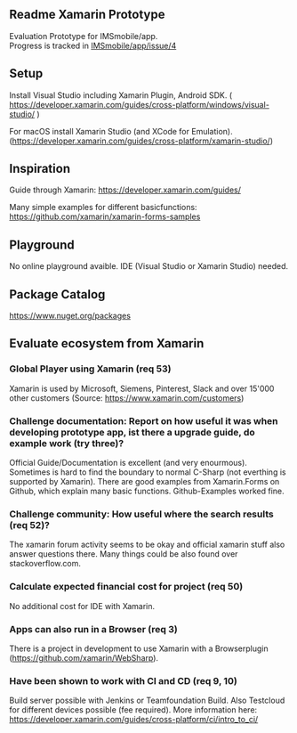 ## Readme Xamarin Prototype
Evaluation Prototype for IMSmobile/app.  
Progress is tracked in [IMSmobile/app/issue/4](https://github.com/IMSmobile/app/issues/4)

## Setup
Install Visual Studio including Xamarin Plugin, Android SDK. ( https://developer.xamarin.com/guides/cross-platform/windows/visual-studio/ )

For macOS install Xamarin Studio (and XCode for Emulation). (https://developer.xamarin.com/guides/cross-platform/xamarin-studio/)

## Inspiration
Guide through Xamarin: https://developer.xamarin.com/guides/ 

Many simple examples for different basicfunctions: https://github.com/xamarin/xamarin-forms-samples

## Playground
No online playground avaible. IDE (Visual Studio or Xamarin Studio) needed.

## Package Catalog
https://www.nuget.org/packages

## Evaluate ecosystem from Xamarin

### Global Player using Xamarin (req 53)
Xamarin is used by Microsoft, Siemens, Pinterest, Slack and over 15'000 other customers (Source: https://www.xamarin.com/customers)
### Challenge documentation: Report on how useful it was when developing prototype app, ist there a upgrade guide, do example work (try three)?
Official Guide/Documentation is excellent (and very enourmous). Sometimes is hard to find the boundary to normal C-Sharp (not everthing is supported by Xamarin). There are good examples from Xamarin.Forms on Github, which explain many basic functions. Github-Examples worked fine.
### Challenge community: How useful where the search results (req 52)?
The xamarin forum activity seems to be okay and official xamarin stuff also answer questions there. Many things could be also found over stackoverflow.com.
### Calculate expected financial cost for project (req 50)
No additional cost for IDE with Xamarin. 
### Apps can also run in a Browser (req 3)
There is a project in development to use Xamarin with a Browserplugin (https://github.com/xamarin/WebSharp).
### Have been shown to work with CI and CD (req 9, 10)
Build server possible with Jenkins or Teamfoundation Build. Also Testcloud for different devices possible (fee required). More information here: https://developer.xamarin.com/guides/cross-platform/ci/intro_to_ci/
